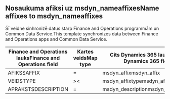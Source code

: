 ## <a name="name-affixes-to-msdyn_nameaffixes"></a><span data-ttu-id="a6dfc-101">Nosaukuma afiksi uz msdyn_nameaffixes</span><span class="sxs-lookup"><span data-stu-id="a6dfc-101">Name affixes to msdyn_nameaffixes</span></span>

<span data-ttu-id="a6dfc-102">Šī veidne sinhronizē datus starp Finance and Operations programmām un Common Data Service.</span><span class="sxs-lookup"><span data-stu-id="a6dfc-102">This template synchronizes data between Finance and Operations apps and Common Data Service.</span></span>

<span data-ttu-id="a6dfc-103">Finance and Operations lauks</span><span class="sxs-lookup"><span data-stu-id="a6dfc-103">Finance and Operations field</span></span> | <span data-ttu-id="a6dfc-104">Kartes veids</span><span class="sxs-lookup"><span data-stu-id="a6dfc-104">Map type</span></span> | <span data-ttu-id="a6dfc-105">Cits Dynamics 365 lauks</span><span class="sxs-lookup"><span data-stu-id="a6dfc-105">Other Dynamics 365 field</span></span> | <span data-ttu-id="a6dfc-106">Noklusējuma vērtība</span><span class="sxs-lookup"><span data-stu-id="a6dfc-106">Default value</span></span>
---|---|---|---
<span data-ttu-id="a6dfc-107">AFIKSS</span><span class="sxs-lookup"><span data-stu-id="a6dfc-107">AFFIX</span></span> | = | <span data-ttu-id="a6dfc-108">msdyn_affix</span><span class="sxs-lookup"><span data-stu-id="a6dfc-108">msdyn_affix</span></span> | 
<span data-ttu-id="a6dfc-109">VEIDS</span><span class="sxs-lookup"><span data-stu-id="a6dfc-109">TYPE</span></span> | >< | <span data-ttu-id="a6dfc-110">msdyn_affixtype</span><span class="sxs-lookup"><span data-stu-id="a6dfc-110">msdyn_affixtype</span></span> | 
<span data-ttu-id="a6dfc-111">APRAKSTS</span><span class="sxs-lookup"><span data-stu-id="a6dfc-111">DESCRIPTION</span></span> | = | <span data-ttu-id="a6dfc-112">msdyn_description</span><span class="sxs-lookup"><span data-stu-id="a6dfc-112">msdyn_description</span></span> | 
